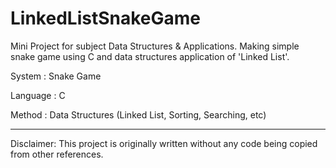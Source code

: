 # LinkedListSnakeGame
Mini Project for subject Data Structures &amp; Applications. Making simple snake game using C and data structures application of 'Linked List'.

System          : Snake Game

Language        : C

Method          : Data Structures (Linked List, Sorting, Searching, etc)


---

Disclaimer: This project is originally written without any code being copied from other references.
